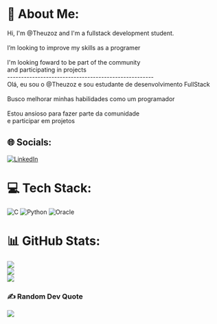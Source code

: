 # 💫 About Me:
Hi, I'm @Theuzoz and I'm a fullstack development student.<br><br>I’m looking to improve my skills as a programer<br><br>I'm looking foward to be part of the community<br>and participating in projects<br>-----------------------------------------------------<br>Olá, eu sou o @Theuzoz e sou estudante de desenvolvimento FullStack<br><br>Busco melhorar minhas habilidades como um programador<br><br>Estou ansioso para fazer parte da comunidade<br>e participar em projetos


## 🌐 Socials:
[![LinkedIn](https://img.shields.io/badge/LinkedIn-%230077B5.svg?logo=linkedin&logoColor=white)](https://linkedin.com/in/https://www.linkedin.com/in/matheus-arendartchuk/) 

# 💻 Tech Stack:
![C](https://img.shields.io/badge/c-%2300599C.svg?style=flat&logo=c&logoColor=white) ![Python](https://img.shields.io/badge/python-3670A0?style=flat&logo=python&logoColor=ffdd54) ![Oracle](https://img.shields.io/badge/Oracle-F80000?style=flat&logo=oracle&logoColor=white)
# 📊 GitHub Stats:
![](https://github-readme-stats.vercel.app/api?username=Theuzoz&theme=radical&hide_border=true&include_all_commits=false&count_private=false)<br/>
![](https://github-readme-streak-stats.herokuapp.com/?user=Theuzoz&theme=radical&hide_border=true)<br/>
![](https://github-readme-stats.vercel.app/api/top-langs/?username=Theuzoz&theme=radical&hide_border=true&include_all_commits=false&count_private=false&layout=compact)

### ✍️ Random Dev Quote
![](https://quotes-github-readme.vercel.app/api?type=horizontal&theme=radical)

<!-- Proudly created with GPRM ( https://gprm.itsvg.in ) -->
